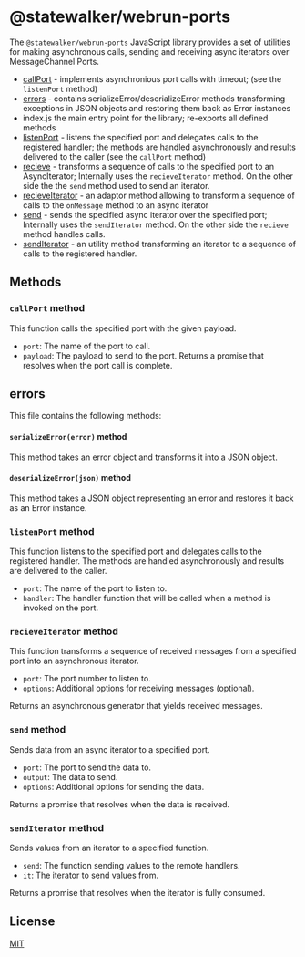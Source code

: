 # @statewalker/webrun-ports

The `@statewalker/webrun-ports` JavaScript library provides a set of utilities for making asynchronous calls, sending and receiving async iterators over MessageChannel Ports. 

* [callPort](#callPort-method) - implements asynchronious port calls with timeout; (see the `listenPort` method)
* [errors](src/#errors) - contains serializeError/deserializeError methods transforming exceptions in JSON objects and restoring them back as Error instances 
* index.js the main entry point for the library; re-exports all defined methods
* [listenPort](#listenPort) - listens the specified port and delegates calls to  the registered handler; the methods are handled asynchronously and results delivered to the caller (see the `callPort` method)
* [recieve](#recieve) - transforms a sequence of calls to the specified port to an AsyncIterator; Internally uses the `recieveIterator` method. On the other side the the `send` method used to send an iterator. 
* [recieveIterator](#recieveIterator) - an adaptor method allowing to transform a sequence of calls to the `onMessage` method to an async iterator 
* [send](#send) - sends the specified async iterator over the specified port; Internally uses the `sendIterator` method. On the other side the `recieve` method handles calls. 
* [sendIterator](#sendIterator) - an utility method transforming an iterator to a sequence of calls to the registered handler.

## Methods

### `callPort` method

This function calls the specified port with the given payload.
- `port`: The name of the port to call.
- `payload`: The payload to send to the port.
Returns a promise that resolves when the port call is complete.

## errors

This file contains the following methods:

#### `serializeError(error)` method

This method takes an error object and transforms it into a JSON object.

#### `deserializeError(json)` method

This method takes a JSON object representing an error and restores it back as an Error instance.

### `listenPort` method

This function listens to the specified port and delegates calls to the registered handler. The methods are handled asynchronously and results are delivered to the caller.

- `port`: The name of the port to listen to.
- `handler`: The handler function that will be called when a method is invoked on the port.

### `recieveIterator` method

This function transforms a sequence of received messages from a specified port into an asynchronous iterator.

- `port`: The port number to listen to.
- `options`: Additional options for receiving messages (optional).

Returns an asynchronous generator that yields received messages.

### `send` method

Sends data from an async iterator to a specified port.

- `port`: The port to send the data to.
- `output`: The data to send.
- `options`: Additional options for sending the data.

Returns a promise that resolves when the data is received.

### `sendIterator` method

Sends values from an iterator to a specified function.

- `send`: The function sending values to the remote handlers.
- `it`: The iterator to send values from.

Returns a promise that resolves when the iterator is fully consumed.

## License

[MIT](https://choosealicense.com/licenses/mit/)

